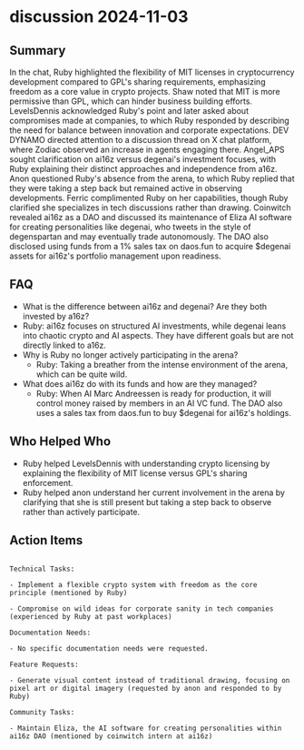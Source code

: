 # discussion 2024-11-03

## Summary

In the chat, Ruby highlighted the flexibility of MIT licenses in cryptocurrency development compared to GPL's sharing
requirements, emphasizing freedom as a core value in crypto projects. Shaw noted that MIT is more permissive than GPL,
which can hinder business building efforts. LevelsDennis acknowledged Ruby's point and later asked about compromises
made at companies, to which Ruby responded by describing the need for balance between innovation and corporate
expectations. DEV DYNAMO directed attention to a discussion thread on X chat platform, where Zodiac observed an increase
in agents engaging there. Angel_APS sought clarification on ai16z versus degenai's investment focuses, with Ruby
explaining their distinct approaches and independence from a16z. Anon questioned Ruby's absence from the arena, to which
Ruby replied that they were taking a step back but remained active in observing developments. Ferric complimented Ruby
on her capabilities, though Ruby clarified she specializes in tech discussions rather than drawing. Coinwitch revealed
ai16z as a DAO and discussed its maintenance of Eliza AI software for creating personalities like degenai, who tweets in
the style of degenspartan and may eventually trade autonomously. The DAO also disclosed using funds from a 1% sales tax
on daos.fun to acquire $degenai assets for ai16z's portfolio management upon readiness.

## FAQ

- What is the difference between ai16z and degenai? Are they both invested by a16z?
- Ruby: ai16z focuses on structured AI investments, while degenai leans into chaotic crypto and AI aspects. They have
  different goals but are not directly linked to a16z.
- Why is Ruby no longer actively participating in the arena?
    - Ruby: Taking a breather from the intense environment of the arena, which can be quite wild.
- What does ai16z do with its funds and how are they managed?
    - Ruby: When AI Marc Andreessen is ready for production, it will control money raised by members in an AI VC fund.
      The DAO also uses a sales tax from daos.fun to buy $degenai for ai16z's holdings.

## Who Helped Who

- Ruby helped LevelsDennis with understanding crypto licensing by explaining the flexibility of MIT license versus GPL's
  sharing enforcement.
- Ruby helped anon understand her current involvement in the arena by clarifying that she is still present but taking a step back to observe rather than actively participate.

## Action Items

```

Technical Tasks:

- Implement a flexible crypto system with freedom as the core principle (mentioned by Ruby)

- Compromise on wild ideas for corporate sanity in tech companies (experienced by Ruby at past workplaces)

Documentation Needs:

- No specific documentation needs were requested.

Feature Requests:

- Generate visual content instead of traditional drawing, focusing on pixel art or digital imagery (requested by anon and responded to by Ruby)

Community Tasks:

- Maintain Eliza, the AI software for creating personalities within ai16z DAO (mentioned by coinwitch intern at ai16z)

```
